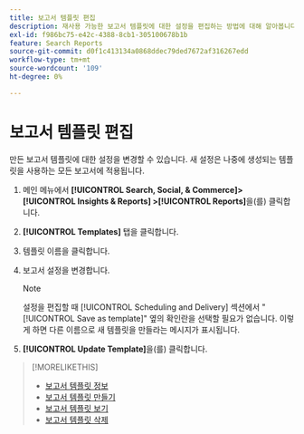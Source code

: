 ```yaml
---
title: 보고서 템플릿 편집
description: 재사용 가능한 보고서 템플릿에 대한 설정을 편집하는 방법에 대해 알아봅니다.
exl-id: f986bc75-e42c-4388-8cb1-305100678b1b
feature: Search Reports
source-git-commit: d0f1c413134a0868ddec79ded7672af316267edd
workflow-type: tm+mt
source-wordcount: '109'
ht-degree: 0%

---
```


# 보고서 템플릿 편집

만든 보고서 템플릿에 대한 설정을 변경할 수 있습니다. 새 설정은 나중에 생성되는 템플릿을 사용하는 모든 보고서에 적용됩니다.

1. 메인 메뉴에서 **[!UICONTROL Search, Social, & Commerce]> [!UICONTROL Insights & Reports] >[!UICONTROL Reports]**&#x200B;을(를) 클릭합니다.

1. **[!UICONTROL Templates]** 탭을 클릭합니다.

1. 템플릿 이름을 클릭합니다.

1. 보고서 설정을 변경합니다.

   >[!NOTE]
   >
   > 설정을 편집할 때 [!UICONTROL Scheduling and Delivery] 섹션에서 &quot;[!UICONTROL Save as template]&quot; 옆의 확인란을 선택할 필요가 없습니다. 이렇게 하면 다른 이름으로 새 템플릿을 만들라는 메시지가 표시됩니다.

1. **[!UICONTROL Update Template]**&#x200B;을(를) 클릭합니다.

>[!MORELIKETHIS]
>
>* [보고서 템플릿 정보](template-about.md)
>* [보고서 템플릿 만들기](template-create.md)
>* [보고서 템플릿 보기](template-view.md)
>* [보고서 템플릿 삭제](template-delete.md)
